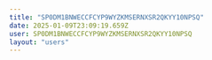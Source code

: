 ```yaml
---
title: "SP0DM1BNWECCFCYP9WYZKMSERNXSR2QKYY10NPSQ"
date: 2025-01-09T23:09:19.659Z
user: SP0DM1BNWECCFCYP9WYZKMSERNXSR2QKYY10NPSQ
layout: "users"
---
```

    